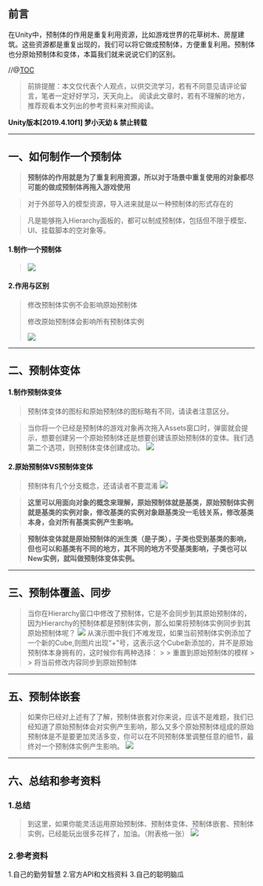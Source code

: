 ## 前言
在Unity中，预制体的作用是重复利用资源，比如游戏世界的花草树木、房屋建筑。这些资源都是重复出现的，我们可以将它做成预制体，方便重复利用。预制体也分原始预制体和变体，本篇我们就来说说它们的区别。

//@[TOC](目录)

> 前排提醒：本文仅代表个人观点，以供交流学习，若有不同意见请评论留言，笔者一定好好学习，天天向上。
> 阅读此文章时，若有不理解的地方，推荐观看本文列出的参考资料来对照阅读。

**Unity版本[2019.4.10f1] 梦小天幼 & 禁止转载**

---
## 一、如何制作一个预制体
> **预制体的作用就是为了重复利用资源，所以对于场景中重复使用的对象都尽可能的做成预制体再拖入游戏使用**

> 对于外部导入的模型资源，导入进来就是以一种预制体的形式存在的

> 凡是能够拖入Hierarchy面板的，都可以制成预制体，包括但不限于模型、UI、挂载脚本的空对象等。

#### 1.制作一个预制体
> <img src="img/g1.gif">

#### 2.作用与区别
> 修改预制体实例不会影响原始预制体
> 
> 修改原始预制体会影响所有预制体实例
> 
> <img src="img/p1.png">
---
## 二、预制体变体

#### 1.制作预制体变体
> 预制体变体的图标和原始预制体的图标略有不同，请读者注意区分。

> 当你将一个已经是预制体的游戏对象再次拖入Assets窗口时，弹窗就会提示，想要创建另一个原始预制体还是想要创建该原始预制体的变体。我们选第二个选项，则预制体变体创建成功。
> <img src="img/g2.gif">

#### 2.原始预制体VS预制体变体
> 预制体有几个分支概念，还请读者不要混淆
> <img src="img/p2.png">

> **这里可以用面向对象的概念来理解，原始预制体就是基类，原始预制体实例就是基类的实例对象，修改基类的实例对象跟基类没一毛钱关系，修改基类本身，会对所有基类实例产生影响。**


> **预制体变体就是原始预制体的派生类（是子类），子类也受到基类的影响，但也可以和基类有不同的地方，其不同的地方不受基类影响，子类也可以New实例，就叫做预制体变体实例。**
> 
---

## 三、预制体覆盖、同步
> 当你在Hierarchy窗口中修改了预制体，它是不会同步到其原始预制体的，因为Hierarchy的预制体都是预制体实例，那么如果将预制体实例同步到其原始预制体呢？
> <img src="img/g3.gif">
> 从演示图中我们不难发现，如果当前预制体实例添加了一个新的Cube,则图片出现“+”号，这表示这个Cube新添加的，并不是原始预制体本身拥有的，这时候你有两种选择：
    > > 重置到原始预制体的模样
    > > 将当前修改内容同步到原始预制体
---
## 五、预制体嵌套
> 如果你已经对上述有了了解，预制体嵌套对你来说，应该不是难题，我们已经知道了原始预制体会对实例产生影响，那么又多个原始预制体组成的原始预制体是不是要更加灵活多变，你可以在不同预制体里调整任意的细节，最终对一个预制体实例产生影响。
> <img src="img/g4.gif">
---
## 六、总结和参考资料
### 1.总结
> 到这里，如果你能灵活运用原始预制体、预制体变体、预制体嵌套、预制体实例，已经能玩出很多花样了，加油。（附表格一张）
> <img src="img/p3.png">
> 
### 2.参考资料
1.自己的勤劳智慧
2.官方API和文档资料
3.自己的聪明脑瓜

